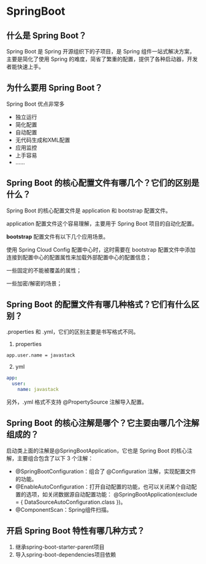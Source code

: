 # SpringBoot

## 什么是 Spring Boot？
Spring Boot 是 Spring 开源组织下的子项目，是 Spring 组件一站式解决方案，主要是简化了使用 Spring 的难度，简省了繁重的配置，提供了各种启动器，开发者能快速上手。

## 为什么要用 Spring Boot？
Spring Boot 优点非常多
- 独立运行
- 简化配置
- 自动配置
- 无代码生成和XML配置
- 应用监控
- 上手容易
- ......

## Spring Boot 的核心配置文件有哪几个？它们的区别是什么？
Spring Boot 的核心配置文件是 application 和 bootstrap 配置文件。

application 配置文件这个容易理解，主要用于 Spring Boot 项目的自动化配置。

**bootstrap** 配置文件有以下几个应用场景。

使用 Spring Cloud Config 配置中心时，这时需要在 bootstrap 配置文件中添加连接到配置中心的配置属性来加载外部配置中心的配置信息；

一些固定的不能被覆盖的属性；

一些加密/解密的场景；

## Spring Boot 的配置文件有哪几种格式？它们有什么区别？
.properties 和 .yml，它们的区别主要是书写格式不同。

1. properties
```properties
app.user.name = javastack
```

2. yml
```yml
app:
  user:
    name: javastack
```
另外，.yml 格式不支持 @PropertySource 注解导入配置。

## Spring Boot 的核心注解是哪个？它主要由哪几个注解组成的？
启动类上面的注解是@SpringBootApplication，它也是 Spring Boot 的核心注解，主要组合包含了以下 3 个注解：

- @SpringBootConfiguration：组合了 @Configuration 注解，实现配置文件的功能。
- @EnableAutoConfiguration：打开自动配置的功能，也可以关闭某个自动配置的选项，如关闭数据源自动配置功能： @SpringBootApplication(exclude = { DataSourceAutoConfiguration.class })。
- @ComponentScan：Spring组件扫描。

## 开启 Spring Boot 特性有哪几种方式？
1. 继承spring-boot-starter-parent项目
2. 导入spring-boot-dependencies项目依赖

